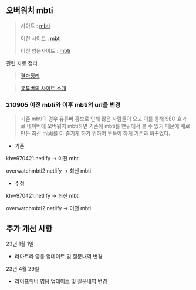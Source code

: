 ## 오버워치 mbti 

>사이트 : [mbti](https://khw970421-mbti.netlify.app/)
>
>이전 사이트 : [mbti](https://overwatchmbti2.netlify.app/)
>
>이전 영문사이트 : [mbti](https://overwatchmbtieng.netlify.app/)

관련 자료 정리

> [결과정리](https://velog.io/@khw970421/%EC%98%A4%EB%B2%84%EC%9B%8C%EC%B9%98-mbti%EC%99%80-Kakao-adfit)

>[유튜버의 사이트 소개](https://www.youtube.com/watch?v=Fzn4rghj7H8&t=1s)


### 210905 이전 mbti와 이후 mbti의 url을 변경
>기존 mbti의 경우 유튜버 홍보로 인해 많은 사람들이 오고 이를 통해 SEO 효과로 네이버에 오버워치 mbti하면 기존에 mbti를 맨위에서 볼 수 있기 때문에 새로 만든 최신 mbti를 더 즐기게 하기 위하여 부득이 하게 기존과 바꾸었다. 


* 기존

khw970421.netlify ->  이전 mbti

overwatchmbti2.netlify -> 최신 mbti

* 수정

khw970421.netlify ->  최신 mbti

overwatchmbti2.netlify -> 이전 mbti

## 추가 개선 사항
23년 1월 1일
- 라마트라 영웅 업데이트 및 질문내역 변경 

23년 4월 29일
- 라이프위버 영웅 업데이트 및 질문내역 변경 